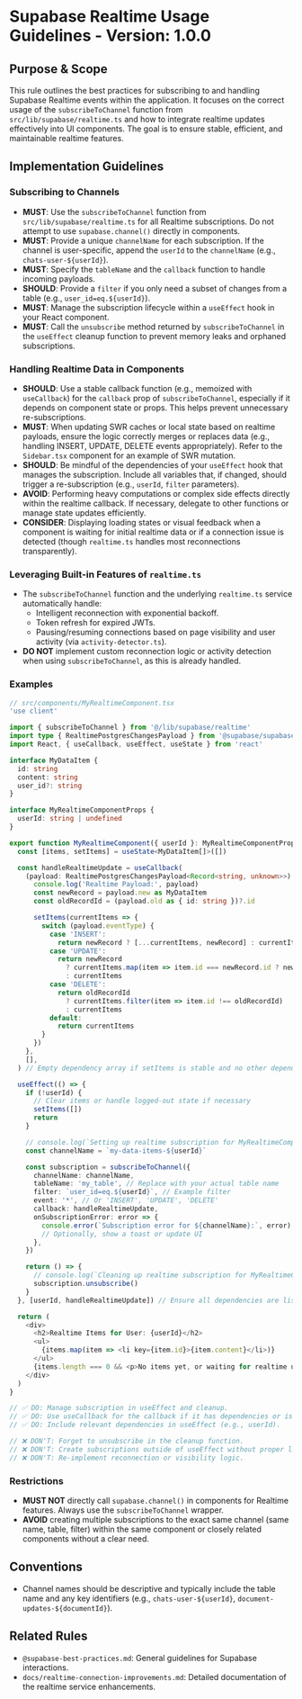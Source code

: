 # Supabase Realtime Usage Guidelines - Version: 1.0.0

## Purpose & Scope

This rule outlines the best practices for subscribing to and handling Supabase Realtime events within the application. It focuses on the correct usage of the `subscribeToChannel` function from `src/lib/supabase/realtime.ts` and how to integrate realtime updates effectively into UI components. The goal is to ensure stable, efficient, and maintainable realtime features.

## Implementation Guidelines

### Subscribing to Channels

- **MUST**: Use the `subscribeToChannel` function from `src/lib/supabase/realtime.ts` for all Realtime subscriptions. Do not attempt to use `supabase.channel()` directly in components.
- **MUST**: Provide a unique `channelName` for each subscription. If the channel is user-specific, append the `userId` to the `channelName` (e.g., `chats-user-${userId}`).
- **MUST**: Specify the `tableName` and the `callback` function to handle incoming payloads.
- **SHOULD**: Provide a `filter` if you only need a subset of changes from a table (e.g., `user_id=eq.${userId}`).
- **MUST**: Manage the subscription lifecycle within a `useEffect` hook in your React component.
- **MUST**: Call the `unsubscribe` method returned by `subscribeToChannel` in the `useEffect` cleanup function to prevent memory leaks and orphaned subscriptions.

### Handling Realtime Data in Components

- **SHOULD**: Use a stable callback function (e.g., memoized with `useCallback`) for the `callback` prop of `subscribeToChannel`, especially if it depends on component state or props. This helps prevent unnecessary re-subscriptions.
- **MUST**: When updating SWR caches or local state based on realtime payloads, ensure the logic correctly merges or replaces data (e.g., handling INSERT, UPDATE, DELETE events appropriately). Refer to the `Sidebar.tsx` component for an example of SWR mutation.
- **SHOULD**: Be mindful of the dependencies of your `useEffect` hook that manages the subscription. Include all variables that, if changed, should trigger a re-subscription (e.g., `userId`, `filter` parameters).
- **AVOID**: Performing heavy computations or complex side effects directly within the realtime callback. If necessary, delegate to other functions or manage state updates efficiently.
- **CONSIDER**: Displaying loading states or visual feedback when a component is waiting for initial realtime data or if a connection issue is detected (though `realtime.ts` handles most reconnections transparently).

### Leveraging Built-in Features of `realtime.ts`

- The `subscribeToChannel` function and the underlying `realtime.ts` service automatically handle:
  - Intelligent reconnection with exponential backoff.
  - Token refresh for expired JWTs.
  - Pausing/resuming connections based on page visibility and user activity (via `activity-detector.ts`).
- **DO NOT** implement custom reconnection logic or activity detection when using `subscribeToChannel`, as this is already handled.

### Examples

```typescript
// src/components/MyRealtimeComponent.tsx
'use client'

import { subscribeToChannel } from '@/lib/supabase/realtime'
import type { RealtimePostgresChangesPayload } from '@supabase/supabase-js'
import React, { useCallback, useEffect, useState } from 'react'

interface MyDataItem {
  id: string
  content: string
  user_id?: string
}

interface MyRealtimeComponentProps {
  userId: string | undefined
}

export function MyRealtimeComponent({ userId }: MyRealtimeComponentProps) {
  const [items, setItems] = useState<MyDataItem[]>([])

  const handleRealtimeUpdate = useCallback(
    (payload: RealtimePostgresChangesPayload<Record<string, unknown>>) => {
      console.log('Realtime Payload:', payload)
      const newRecord = payload.new as MyDataItem
      const oldRecordId = (payload.old as { id: string })?.id

      setItems(currentItems => {
        switch (payload.eventType) {
          case 'INSERT':
            return newRecord ? [...currentItems, newRecord] : currentItems
          case 'UPDATE':
            return newRecord
              ? currentItems.map(item => item.id === newRecord.id ? newRecord : item)
              : currentItems
          case 'DELETE':
            return oldRecordId
              ? currentItems.filter(item => item.id !== oldRecordId)
              : currentItems
          default:
            return currentItems
        }
      })
    },
    [],
  ) // Empty dependency array if setItems is stable and no other dependencies

  useEffect(() => {
    if (!userId) {
      // Clear items or handle logged-out state if necessary
      setItems([])
      return
    }

    // console.log(`Setting up realtime subscription for MyRealtimeComponent, user: ${userId}`);
    const channelName = `my-data-items-${userId}`

    const subscription = subscribeToChannel({
      channelName: channelName,
      tableName: 'my_table', // Replace with your actual table name
      filter: `user_id=eq.${userId}`, // Example filter
      event: '*', // Or 'INSERT', 'UPDATE', 'DELETE'
      callback: handleRealtimeUpdate,
      onSubscriptionError: error => {
        console.error(`Subscription error for ${channelName}:`, error)
        // Optionally, show a toast or update UI
      },
    })

    return () => {
      // console.log(`Cleaning up realtime subscription for MyRealtimeComponent, user: ${userId}`);
      subscription.unsubscribe()
    }
  }, [userId, handleRealtimeUpdate]) // Ensure all dependencies are listed

  return (
    <div>
      <h2>Realtime Items for User: {userId}</h2>
      <ul>
        {items.map(item => <li key={item.id}>{item.content}</li>)}
      </ul>
      {items.length === 0 && <p>No items yet, or waiting for realtime updates...</p>}
    </div>
  )
}

// ✅ DO: Manage subscription in useEffect and cleanup.
// ✅ DO: Use useCallback for the callback if it has dependencies or is complex.
// ✅ DO: Include relevant dependencies in useEffect (e.g., userId).

// ❌ DON'T: Forget to unsubscribe in the cleanup function.
// ❌ DON'T: Create subscriptions outside of useEffect without proper lifecycle management.
// ❌ DON'T: Re-implement reconnection or visibility logic.
```

### Restrictions

- **MUST NOT** directly call `supabase.channel()` in components for Realtime features. Always use the `subscribeToChannel` wrapper.
- **AVOID** creating multiple subscriptions to the exact same channel (same name, table, filter) within the same component or closely related components without a clear need.

## Conventions

- Channel names should be descriptive and typically include the table name and any key identifiers (e.g., `chats-user-${userId}`, `document-updates-${documentId}`).

## Related Rules

- `@supabase-best-practices.md`: General guidelines for Supabase interactions.
- `docs/realtime-connection-improvements.md`: Detailed documentation of the realtime service enhancements.

